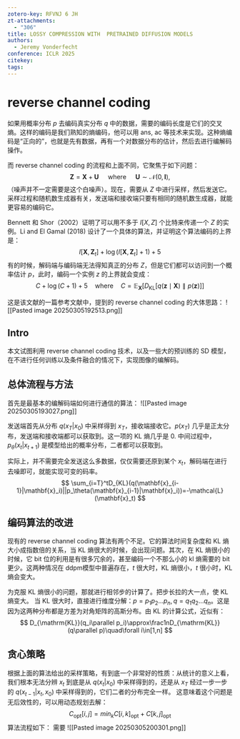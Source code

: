 ```yaml
---
zotero-key: RFVNJ 6 JH
zt-attachments:
  - "306"
title: LOSSY COMPRESSION WITH  PRETRAINED DIFFUSION MODELS
authors:
  - Jeremy Vonderfecht
conference: ICLR 2025
citekey: 
tags:
---
```

# reverse channel coding
如果用概率分布 $p$ 去编码真实分布 $q$ 中的数据，需要的编码长度是它们的交叉熵。这样的编码是我们熟知的熵编码，他可以用 ans, ac 等技术来实现。这种熵编码是“正向的”，也就是先有数据，再有一个对数据分布的估计，然后去进行编解码操作。

而 reverse channel coding 的流程和上面不同，它聚焦于如下问题：
$$
\mathbf{Z}=\mathbf{X}+\mathbf{U}\quad\mathrm{~where~}\quad\mathbf{U}\sim\mathcal{N}(0,\mathbf{I}),
$$
（噪声并不一定需要是这个白噪声）。现在，需要从 $Z$ 中进行采样，然后发送它。采样过程和随机数生成器有关，发送端和接收端只要有相同的随机数生成器，就能更容易的编码它。

Bennett 和 Shor（2002）证明了可以用不多于 $I[X, Z]$ 个比特来传递一个 $Z$ 的实例。Li and El Gamal (2018) 设计了一个具体的算法，并证明这个算法编码的上界是：
$$
I[\mathbf{X},\mathbf{Z}_{t}]+\log(I[\mathbf{X},\mathbf{Z}_{t}]+1)+5
$$
有的时候，解码端与编码端无法得知真正的分布 $Z$，但是它们都可以访问到一个概率估计 $p$，此时，编码一个实例 $z$ 的上界就会变成：
$$
C+\log(C+1)+5\quad\mathrm{where}\quad C=\mathbb{E}_\mathbf{X}[D_\mathrm{KL}[q(\mathbf{z}\mid\mathbf{X})\parallel p(\mathbf{z})]]
$$

这是该文献的一篇参考文献中，提到的 reverse channel coding 的大体思路：
![[Pasted image 20250305192513.png]]



## Intro
本文试图利用 reverse channel coding 技术，以及一些大的预训练的 SD 模型，在不进行任何训练以及条件融合的情况下，实现图像的编解码。

## 总体流程与方法

首先是最基本的编解码端如何进行通信的算法：
![[Pasted image 20250305193027.png]]

发送端首先从分布 $q(x_{T}|x_{0})$ 中采样得到 $x_{T}$，接收端接收它。$p(x_{T})$ 几乎是正太分布，发送端和接收端都可以获取到。这一项的 KL 熵几乎是 0.
中间过程中，$p_{\theta}(x_{t}|x_{t+1})$ 是模型给出的概率分布，二者都可以获取到。

实际上，并不需要完全发送这么多数据，仅仅需要还原到某个 $x_{t}$，解码端在进行去噪即可，就能实现可变的码率。
$$
\sum_{i=T}^tD_{KL}(q(\mathbf{x}_{i-1}|\mathbf{x}_i)||p_\theta(\mathbf{x}_{i-1}|\mathbf{x}_i))=-\mathcal{L}(\mathbf{x}_t)
$$

## 编码算法的改进
现有的 reverse channel coding 算法有两个不足。它的算法时间复杂度和 KL 熵大小成指数倍的关系，当 KL 熵很大的时候，会出现问题。其次，在 KL 熵很小的时候，它 bit 位的利用是有很多冗余的，甚至编码一个不那么小的 kl 熵需要的 bit 更少。这两种情况在 ddpm模型中普遍存在，$t$ 很大时，KL 熵很小，$t$ 很小时，KL 熵会变大。

为克服 KL 熵很小的问题，那就进行相邻步的计算了。把步长拉的大一点，使 KL 熵变大。
当 KL 很大时，直接进行维度分解：$p=p_{1}p_{2}\dots p_{n},q=q_{1}q_{2}\dots q_{n}$。这是因为这两种分布都是方差为对角矩阵的高斯分布。由 KL 的计算公式，近似有：
$$
D_{\mathrm{KL}}(q_i\parallel p_i)\approx\frac1nD_{\mathrm{KL}}(q\parallel p)\quad\forall i\in[1,n]
$$
## 贪心策略
根据上面的算法给出的采样策略，有到底一个非常好的性质：从统计的意义上看，我们根本无法分辨 $x_{t}$ 到底是从 $q(x_{t}|x_{0})$ 中采样得到的，还是从 $x_{T}$ 经过一步一步的 $q(x_{t-1}|x_{t},x_{0})$ 中采样得到的，它们二者的分布完全一样。
这意味着这个问题是无后效性的，可以用动态规划去解：
$$
C_\mathrm{opt}[i,j]=min_kC[i,k]_\mathrm{opt}+C[k,j]_\mathrm{opt}
$$
算法流程如下：
需要
![[Pasted image 20250305200301.png]]